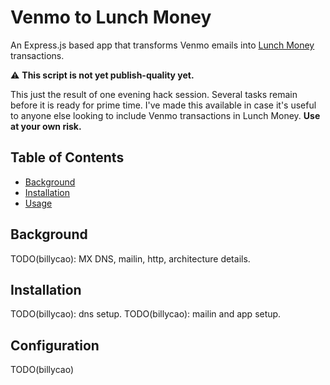 # Venmo to Lunch Money

An Express.js based app that transforms Venmo emails into [Lunch Money](lunch-money) transactions.

:warning: **This script is not yet publish-quality yet.**

This just the result of one evening hack session. Several tasks remain before
it is ready for prime time. I've made this available in case it's useful to
anyone else looking to include Venmo transactions in Lunch Money.
**Use at your own risk.**

## Table of Contents

- [Background](#Background)
- [Installation](#installation)
- [Usage](#usage)

## Background

TODO(billycao): MX DNS, mailin, http, architecture details.

## Installation

TODO(billycao): dns setup.
TODO(billycao): mailin and app setup.

## Configuration

TODO(billycao)

[lunch-money]: https://lunchmoney.app/
